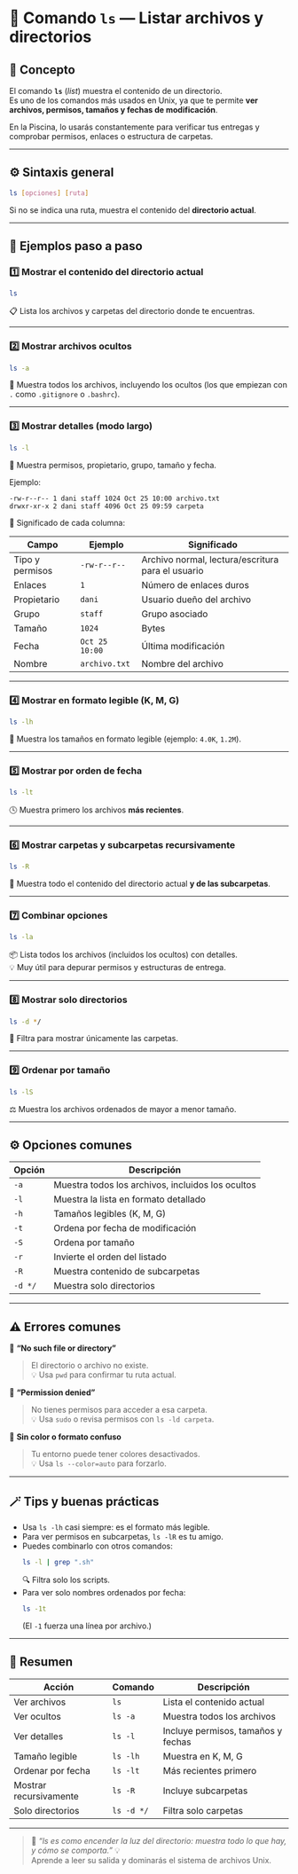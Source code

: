 # 📂 Comando `ls` — Listar archivos y directorios

## 🧠 Concepto
El comando **`ls`** (*list*) muestra el contenido de un directorio.  
Es uno de los comandos más usados en Unix, ya que te permite **ver archivos, permisos, tamaños y fechas de modificación**.

En la Piscina, lo usarás constantemente para verificar tus entregas y comprobar permisos, enlaces o estructura de carpetas.

---

## ⚙️ Sintaxis general

```bash
ls [opciones] [ruta]
```

Si no se indica una ruta, muestra el contenido del **directorio actual**.

---

## 📘 Ejemplos paso a paso

### 1️⃣ Mostrar el contenido del directorio actual
```bash
ls
```
📋 Lista los archivos y carpetas del directorio donde te encuentras.

---

### 2️⃣ Mostrar archivos ocultos
```bash
ls -a
```
👀 Muestra todos los archivos, incluyendo los ocultos (los que empiezan con `.` como `.gitignore` o `.bashrc`).

---

### 3️⃣ Mostrar detalles (modo largo)
```bash
ls -l
```
📄 Muestra permisos, propietario, grupo, tamaño y fecha.

Ejemplo:
```
-rw-r--r-- 1 dani staff 1024 Oct 25 10:00 archivo.txt
drwxr-xr-x 2 dani staff 4096 Oct 25 09:59 carpeta
```
📖 Significado de cada columna:

| Campo | Ejemplo | Significado |
|--------|----------|-------------|
| Tipo y permisos | `-rw-r--r--` | Archivo normal, lectura/escritura para el usuario |
| Enlaces | `1` | Número de enlaces duros |
| Propietario | `dani` | Usuario dueño del archivo |
| Grupo | `staff` | Grupo asociado |
| Tamaño | `1024` | Bytes |
| Fecha | `Oct 25 10:00` | Última modificación |
| Nombre | `archivo.txt` | Nombre del archivo |

---

### 4️⃣ Mostrar en formato legible (K, M, G)
```bash
ls -lh
```
📏 Muestra los tamaños en formato legible (ejemplo: `4.0K`, `1.2M`).

---

### 5️⃣ Mostrar por orden de fecha
```bash
ls -lt
```
🕓 Muestra primero los archivos **más recientes**.

---

### 6️⃣ Mostrar carpetas y subcarpetas recursivamente
```bash
ls -R
```
📁 Muestra todo el contenido del directorio actual **y de las subcarpetas**.

---

### 7️⃣ Combinar opciones
```bash
ls -la
```
📦 Lista todos los archivos (incluidos los ocultos) con detalles.  
💡 Muy útil para depurar permisos y estructuras de entrega.

---

### 8️⃣ Mostrar solo directorios
```bash
ls -d */
```
📂 Filtra para mostrar únicamente las carpetas.

---

### 9️⃣ Ordenar por tamaño
```bash
ls -lS
```
⚖️ Muestra los archivos ordenados de mayor a menor tamaño.

---

## ⚙️ Opciones comunes

| Opción | Descripción |
|--------|--------------|
| `-a` | Muestra todos los archivos, incluidos los ocultos |
| `-l` | Muestra la lista en formato detallado |
| `-h` | Tamaños legibles (K, M, G) |
| `-t` | Ordena por fecha de modificación |
| `-S` | Ordena por tamaño |
| `-r` | Invierte el orden del listado |
| `-R` | Muestra contenido de subcarpetas |
| `-d */` | Muestra solo directorios |

---

## ⚠️ Errores comunes

🚫 **“No such file or directory”**  
> El directorio o archivo no existe.  
💡 Usa `pwd` para confirmar tu ruta actual.

🚫 **“Permission denied”**  
> No tienes permisos para acceder a esa carpeta.  
💡 Usa `sudo` o revisa permisos con `ls -ld carpeta`.

🚫 **Sin color o formato confuso**  
> Tu entorno puede tener colores desactivados.  
💡 Usa `ls --color=auto` para forzarlo.

---

## 🪄 Tips y buenas prácticas

- Usa `ls -lh` casi siempre: es el formato más legible.  
- Para ver permisos en subcarpetas, `ls -lR` es tu amigo.  
- Puedes combinarlo con otros comandos:
  ```bash
  ls -l | grep ".sh"
  ```
  🔍 Filtra solo los scripts.
- Para ver solo nombres ordenados por fecha:
  ```bash
  ls -1t
  ```
  (El `-1` fuerza una línea por archivo.)

---

## 🎯 Resumen

| Acción | Comando | Descripción |
|--------|----------|-------------|
| Ver archivos | `ls` | Lista el contenido actual |
| Ver ocultos | `ls -a` | Muestra todos los archivos |
| Ver detalles | `ls -l` | Incluye permisos, tamaños y fechas |
| Tamaño legible | `ls -lh` | Muestra en K, M, G |
| Ordenar por fecha | `ls -lt` | Más recientes primero |
| Mostrar recursivamente | `ls -R` | Incluye subcarpetas |
| Solo directorios | `ls -d */` | Filtra solo carpetas |

---

> 💬 *“ls es como encender la luz del directorio: muestra todo lo que hay, y cómo se comporta.”* 💡  
> Aprende a leer su salida y dominarás el sistema de archivos Unix.
